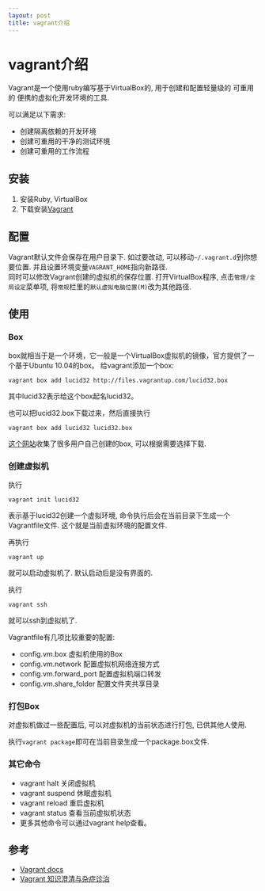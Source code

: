 ```yaml
---
layout: post
title: vagrant介绍
---
```


# vagrant介绍

Vagrant是一个使用ruby编写基于VirtualBox的, 用于创建和配置轻量级的 可重用的 便携的虚拟化开发环境的工具.

可以满足以下需求:
* 创建隔离依赖的开发环境
* 创建可重用的干净的测试环境
* 创建可重用的工作流程

## 安装

1. 安装Ruby, VirtualBox
2. 下载安装[Vagrant](http://downloads.vagrantup.com/)

## 配置

Vagrant默认文件会保存在用户目录下. 如过要改动, 可以移动`~/.vagrant.d`到你想要位置. 并且设置环境变量`VAGRANT_HOME`指向新路径.   
同时可以修改Vagrant创建的虚拟机的保存位置. 打开VirtualBox程序, 点击`管理/全局设定`菜单项, 将`常规`栏里的`默认虚拟电脑位置(M)`改为其他路径.

## 使用

### Box

box就相当于是一个环境，它一般是一个VirtualBox虚拟机的镜像，官方提供了一个基于Ubuntu 10.04的box。 给vagrant添加一个box:

    vagrant box add lucid32 http://files.vagrantup.com/lucid32.box

其中lucid32表示给这个box起名lucid32。

也可以把lucid32.box下载过来，然后直接执行

    vagrant box add lucid32 lucid32.box

[这个网站](http://www.vagrantbox.es/)收集了很多用户自己创建的box, 可以根据需要选择下载.

### 创建虚拟机

执行

    vagrant init lucid32
    
表示基于lucid32创建一个虚拟环境, 命令执行后会在当前目录下生成一个Vagrantfile文件. 这个就是当前虚拟环境的配置文件.

再执行

    vagrant up

就可以启动虚拟机了.  默认启动后是没有界面的. 

执行

    vagrant ssh

就可以ssh到虚拟机了.

Vagrantfile有几项比较重要的配置:
* config.vm.box 虚拟机使用的Box
* config.vm.network 配置虚拟机网络连接方式
* config.vm.forward_port 配置虚拟机端口转发
* config.vm.share_folder 配置文件夹共享目录

### 打包Box

对虚拟机做过一些配置后, 可以对虚拟机的当前状态进行打包, 已供其他人使用.

执行`vagrant package`即可在当前目录生成一个package.box文件.

### 其它命令

* vagrant halt 关闭虚拟机
* vagrant suspend 休眠虚拟机
* vagrant reload 重启虚拟机
* vagrant status 查看当前虚拟机状态
* 更多其他命令可以通过vagrant help查看。

## 参考

* [Vagrant docs](http://docs.vagrantup.com/v2/)
* [Vagrant 知识澄清与杂症诊治](http://wushaobo.info/?p=83)

